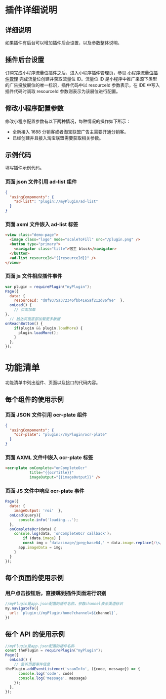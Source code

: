 
# 插件详细说明

## 详细说明
如果插件有后台可以增加插件后台设置，以及参数整体说明。

## 插件后台设置
订购完成小程序流量位插件之后，进入小程序插件管理页，参见 [小程序流量位插件管理](https://opendocs.alipay.com/mini/plugin/traffic-manage) 完成流量位创建并获取流量位 ID。流量位 ID 是小程序中推广来源下类型的广告投放展位的唯一标识，插件代码中以 resourceId 参数表示，在 IDE 中写入插件代码时调取 resourceId 参数则表示为该展位进行配置。

## 修改小程序配置参数
修改小程序配置参数有以下两种情况，每种情况的操作如下所示：

- 全新接入 1688 分销客或者淘宝联盟广告主需要开通分销客。
- 已经创建并且接入淘宝联盟需要获取相关参数。

## 示例代码
填写插件示例代码。

### 页面 json 文件引用 ad-list 组件 

```json
{
  "usingComponents": {
    "ad-list": "plugin://myPlugin/ad-list"  
  }
}
```

### 页面 axml 文件嵌入 ad-list 标签

```html
<view class="demo-page">
  <image class="logo" mode="scaleToFill" src="/plugin.png" />
  <button type="primary">
    <navigator class="title">宿主 block</navigator>
  </button>
  <ad-list resourceId="{{resourceId}}" />
</view>
```

### 页面 js 文件相应插件事件

```javascript
var plugin = requirePlugin("myPlugin");
Page({
  data: {
    resourceId: "d8f9375a372346fbb41e5af212d86f9e"  },
  onLoad() {
    // 页面加载  
},
  // 触达页面底部加载更多数据  
onReachBottom() {
    if(plugin && plugin.loadMore) {
      plugin.loadMore();
    }
  },
});
```

# 功能清单
功能清单中列出组件、页面以及接口的代码内容。

## 每个组件的使用示例

### 页面 JSON 文件引用 ocr-plate 组件

```json
{  
  "usingComponents": {     
    "ocr-plate": "plugin://myPlugin/ocr-plate"  
  }
}
```

### 页面 AXML 文件中嵌入 ocr-plate 标签

```html
<ocr-plate onComplete="onCompleteOcr" 
           title="{{ocrTitle}}"
           imageOutput="{{imageOutput}}" />
```

### 页面 JS 文件中响应 ocr-plate 事件

```javascript
Page({
  data: {
    imageOutput: 'roi'  },
  onLoad(query){
      console.info('loading...');
  },
  onCompleteOcr(data) {
    console.log(data, 'onCompleteOcr callback');
        if (data.image) {
        const img = "data:image/jpeg;base64," + data.image.replace(/\s/g, '');
      app.imageData = img;
    }
  }
});
```

## 每个页面的使用示例

### 用户点击按钮后，直接跳到插件页面进行识别

```javascript
//myPlugin是app.json配置的插件名称，参数channel表示渠道标识
my.navigateTo({
  url: `plugin://myPlugin/home?channel=${channel}`,
})
```

## 每个 API 的使用示例

```javascript
//myPlugin是app.json配置的插件名称
const thePlugin = requirePlugin("myPlugin");
Page({
  onLoad() {
    // 监听页面事件信息    
thePlugin.addEventListener('scanInfo', ({code, message}) => {
      console.log('code', code)
      console.log('message', message)
    });
  },
});
```
